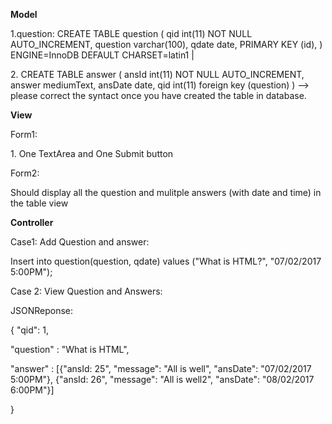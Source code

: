 <p> <b>Model </b></p> 
<p>
1.question:
CREATE TABLE question (
  qid int(11) NOT NULL AUTO_INCREMENT,
  question varchar(100),
  qdate date,
  PRIMARY KEY (id),
) ENGINE=InnoDB DEFAULT CHARSET=latin1 |
</p>
<p>
2. CREATE TABLE answer (
  ansId int(11) NOT NULL AUTO_INCREMENT,
  answer mediumText,
  ansDate date,
  qid int(11) foreign key (question)
  )      --> please correct the syntact once you have created the table in database.
</p>
<p><b> View </b></p>
<p> Form1: </p>
<p> 1. One TextArea and One Submit button </p>
<p> Form2: </p>
<p> Should display all the question and mulitple answers (with date and time) in the table view </p>

<p> <b>Controller </b></p>
<p> Case1: Add Question and answer: </p>
Insert into question(question, qdate) values ("What is HTML?", "07/02/2017 5:00PM"); </br>
<p> Case 2: View Question and Answers: </p>
<p> JSONReponse: </p>
<p> { "qid": 1, </p>
<p>    "question" : "What is HTML", </p>
<p>    "answer" : [{"ansId: 25", "message": "All is well", "ansDate": "07/02/2017 5:00PM"}, {"ansId: 26", "message": "All is well2", "ansDate": "08/02/2017 6:00PM"}] </p>
<p> } </p>

      

